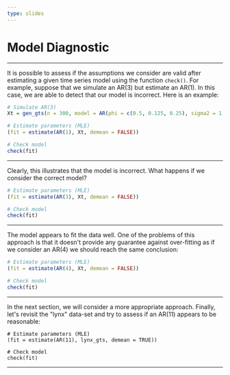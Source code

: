 ```yaml
---
type: slides
---
```


# Model Diagnostic

---

It is possible to assess if the assumptions we consider are valid after estimating a given time series model using the function `check()`. For example, suppose that we simulate an AR(3) but estimate an AR(1). In this case, we are able to detect that our model is incorrect. Here is an example: 

```r
# Simulate AR(3)
Xt = gen_gts(n = 300, model = AR(phi = c(0.5, 0.125, 0.25), sigma2 = 1))

# Estimate parameters (MLE)
(fit = estimate(AR(1), Xt, demean = FALSE))

# Check model
check(fit)
```

---

Clearly, this illustrates that the model is incorrect. What happens if we consider the correct model?

```r
# Estimate parameters (MLE)
(fit = estimate(AR(3), Xt, demean = FALSE))

# Check model
check(fit)
```

---


The model appears to fit the data well. One of the problems of this approach is that it doesn't provide any guarantee against over-fitting as if we consider an AR(4) we should reach the same conclusion:

```r
# Estimate parameters (MLE)
(fit = estimate(AR(4), Xt, demean = FALSE))

# Check model
check(fit)
```

---

In the next section, we will consider a more appropriate approach. Finally, let's revisit the "lynx" data-set and try to assess if an AR(11) appears to be reasonable:

```{r chap2_17, cache=TRUE, fig.align='center', fig.width=8, fig.height=5}
# Estimate parameters (MLE)
(fit = estimate(AR(11), lynx_gts, demean = TRUE))

# Check model
check(fit)
```

---
